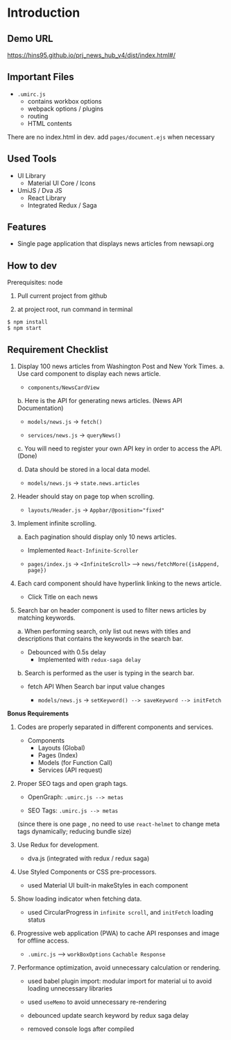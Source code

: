 # Introduction

## Demo URL

https://hins95.github.io/prj_news_hub_v4/dist/index.html#/

## Important Files

- `.umirc.js`
    - contains workbox options
    - webpack options / plugins
    - routing
    - HTML <head> contents

There are no index.html in dev. add `pages/document.ejs` when necessary

## Used Tools

- UI Library
    - Material UI Core / Icons
- UmiJS / Dva JS
    - React Library
    - Integrated Redux / Saga

## Features

- Single page application that displays news articles from newsapi.org

## How to dev

Prerequisites: node

1. Pull current project from github

2. at project root, run command in terminal

```shell script
$ npm install
$ npm start
```

## Requirement Checklist

1. Display 100 news articles from Washington Post and New York Times.
    a. Use card component to display each news article.
        
    - `components/NewsCardView`
        
    b. Here is the API for generating news articles. (News API Documentation)
    
    - `models/news.js` -> `fetch()`
    
    - `services/news.js` -> `queryNews()`

    c. You will need to register your own API key in order to access the API. (Done)
     
    d. Data should be stored in a local data model.
       
   - `models/news.js` -> `state.news.articles`
    
2. Header should stay on page top when scrolling.

    - `layouts/Header.js` -> `Appbar/@position="fixed"`
    
3. Implement infinite scrolling.
    
    a. Each pagination should display only 10 news articles.
    
   - Implemented `React-Infinite-Scroller`
   
   - `pages/index.js` -> `<InfiniteScroll>` --> `news/fetchMore({isAppend, page})`
   
4. Each card component should have hyperlink linking to the news article.

    - Click Title on each news

5. Search bar on header component is used to filter news articles by matching keywords.
    
    a. When performing search, only list out news with titles and descriptions that contains the keywords in the search bar.
        
    - Debounced with 0.5s delay
         - Implemented with `redux-saga delay`
        
    b. Search is performed as the user is typing in the search bar.

    - fetch API When Search bar input value changes
        
        - `models/news.js` -> `setKeyword() --> saveKeyword --> initFetch`

**Bonus Requirements**

1. Codes are properly separated in different components and services.

    - Components
        - Layouts (Global)
        - Pages (Index)
        - Models (for Function Call)
        - Services (API request)
        
2. Proper SEO tags and open graph tags.

    - OpenGraph: `.umirc.js --> metas`
    
    - SEO Tags: `.umirc.js --> metas`
    
    (since there is one page , no need to use `react-helmet` to change meta tags dynamically; reducing bundle size)

3. Use Redux for development.

    - dva.js (integrated with redux / redux saga)

4. Use Styled Components or CSS pre-processors.

    - used Material UI built-in makeStyles in each component

5. Show loading indicator when fetching data.

    - used CircularProgress in `infinite scroll`, and `initFetch` loading status

6. Progressive web application (PWA) to cache API responses and image for offline access.

    - `.umirc.js` --> `workBoxOptions` `Cachable Response`

7. Performance optimization, avoid unnecessary calculation or rendering.

    - used babel plugin import: modular import for material ui to avoid loading unnecessary libraries
    
    - used `useMemo` to avoid unnecessary re-rendering
    
    - debounced update search keyword by redux saga delay
    
    - removed console logs after compiled
